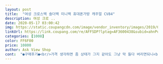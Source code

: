 ```yaml
---
layout: post 
title:  "여성 크로스백 숄더백 미니백 휴대폰가방 캐주얼 CV84" 
description: 여성 크로 ..
date: 2020-05-17 03:00:42 
img: https://static.coupangcdn.com/image/vendor_inventory/images/2019/01/07/12/9/0103321a-a153-4157-9575-ad87405426f5.jpg 
linkUrl: https://link.coupang.com/re/AFFSDP?lptag=AF3600438&subid=ahnPublicAsk&pageKey=174637123&itemId=498788526&vendorItemId=5161860752&traceid=V0-113-6dfe7e8c4576dc8c 
categories: [1008] 
color: FF6F00 
price: 10800 
author: Ask View Shop 
cont:  "●구매후기●<br/>가격 생각하면 좀 상태가 그지 같아도 그냥 막 들다 버리면되니<br/>가방 앞 장식이 여는건줄알고 열었더니 아니더군요ㅋㅋㅋ 그건 그냥 장식이고 뚜껑이 두개의 자석으로 단단히 고정되어있습니다.<br/> 단단히 잠겨지니 안의 물건이 빠질 염려 전혀 없습니다.<br/>  결론은 강추입니다^^♡<br/>가방끈 안쪽에 박음질 발로 했나봐요.<br/>.<br/><br/>가방사이즈는 제 폰이 갤S8+인데 케이스를 벗기고 넣어야 넉넉히 들어갈 사이즈입니다.<br/> 딱 폰과 립스틱 카드정도 넣어가지고 다닐 사이즈예요<br/>그냥 써야하는지.<br/>.<br/> ㅋㅋㅋㅋㅋㅋㅋㅋ<br/>그래도 디자인빨로 여름 한철 들고다녀보겠습니다.<br/><br/>그리고 자수 박음질은 신경 안쓰겠는데<br/>끈이 이쪽 저쪽 뒤집 뒤집 스타일이니 안보일거 같지가 않네요<br/>만원대 가방 산 제 잘못이려요.<br/>.<br/>?<br/>만원짜리 가방도 사본 1인인데.<br/>.<br/><br/>물건 검수는 하고 보내셔야하지 않나 싶네요<br/>스트랩도 너무 이뻤어요^^ 스트랩 고리가 360도 돌아가니 꼬일 염려 전혀 없네요^^ 스트랩에 마감이 안된 실밥이 좀 보였는데요 그건 잘 마무리 하시면 될 듯 합니다<br/>신경 안쓰는 부분인데요<br/>아니면 눈감고 하셨거나.<br/>.<br/>  그도 아니면 하다 조신걸까.<br/>.<br/> ㅜㅠ<br/>아무리 싸구려 물건을 팔아도<br/>안쪽이라 안보이면 그만인데<br/>얖에 떡 하니 뭐가 뭍어있어요 하얀가방인데<br/>여지껏 저런 박음질 가방은 처음봐요<br/>완전 초보자가 한 모양입니다.<br/><br/>일단 디자인보고 샀구요.<br/><br/>재품 검수 잘 하세요... <br/><br/>정말 오래기다려서 받은제품인데 기대에 못미치네요.<br/> 받았을때 처음 느낌은 이제야 받는구나 실물을 봤을때는 음... <br/>.<br/>.<br/>가방끈은 너비는 넉넉해서 어깨에 부담이 없을것같은데 길이가 좀 짧은감이 있습니다.<br/> 하하  여튼배송부터 실물까지 그닥 마음에 막막 들고하는건 아니네요<br/>제가 해도 저거보다 곱게 할거 같아요.<br/>.<br/><br/>지워지는진 모르겠구 괜히 지우려고 했다가<br/>포장을 벗기고 가방을 보았는데 보았던 그대로의 모습이더군요 표면 재질도 너무 딱딱하지않고 부드러워서 좀 더 편안한 느낌이구요<br/>품절인데 교환할 물건도 없어보이고.<br/>.<br/><br/>하튼 디자인과 사이즈는 정말 마음에 듭니다.<br/><br/>행여나 벗겨질까봐 못건들이겠어요<br/>후기:들고다닌결과 여전히 가방끈 짧은건 살짝 아주살짝 마음에 안드는데 이건 개취에속하니 넘어가고 사람들이귀엽다고 하네요.<br/> 그래선지 실망했던마음 회복이 됐는데 내용물이 확실시 적게들어가네요 지갑 그것도 슬립한 반지갑에 블루투스이어폰 립스틱하나 핸드크림하나 열쇠 장바구니 들어가니 더상 안들어가네요.<br/> 제가 이것저것 많이 들고다니는 편이라 더 만족스럽지않을지도 모르겠어요.<br/> 해드폰에 립스틱 파데 핸드크림만들고다니시는분은 사도 좋을듯 싶어요 가방도 가볍고 디자인은 괜찮습니다<br/>" 
---
```

